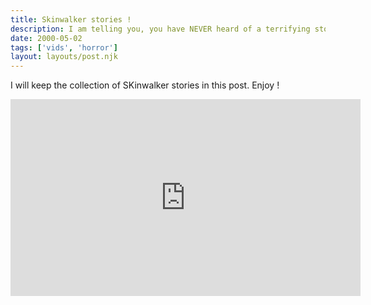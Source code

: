```yaml
---
title: Skinwalker stories !
description: I am telling you, you have NEVER heard of a terrifying story UNLESS you have heard the Navajo witch... .THE SKINWALKER.
date: 2000-05-02
tags: ['vids', 'horror']
layout: layouts/post.njk
---
```


I will keep the collection of SKinwalker stories in this post. Enjoy !
<iframe width="560" height="315" src="https://www.youtube.com/embed/ojQqEve2K5Q" frameborder="0" allow="accelerometer; autoplay; encrypted-media; gyroscope; picture-in-picture" allowfullscreen></iframe>
